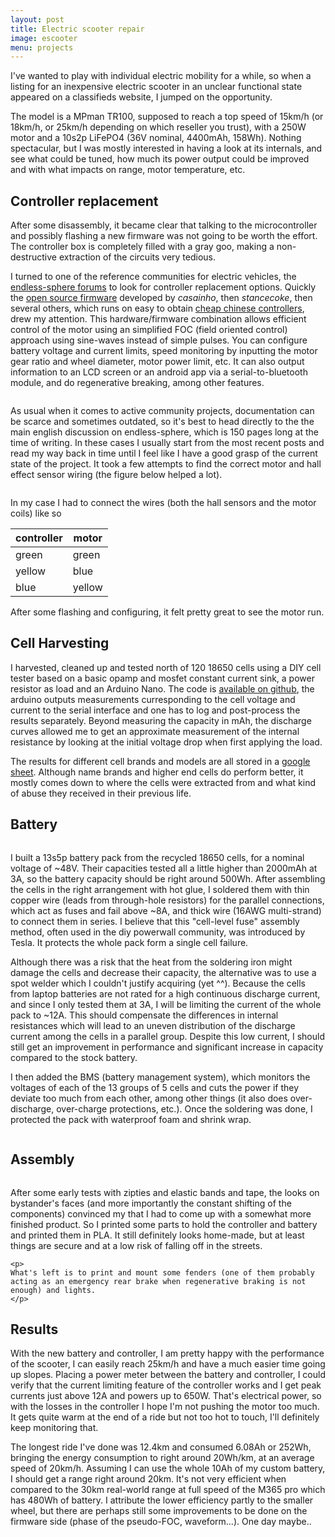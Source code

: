 ```yaml
---
layout: post
title: Electric scooter repair
image: escooter
menu: projects
---
```

<div class="well">
I've wanted to play with individual electric mobility for a while, so when a listing for an inexpensive electric scooter in an unclear functional state appeared on a classifieds website, I jumped on the opportunity. 
</div>

The model is a MPman TR100, supposed to reach a top speed of 15km/h (or 18km/h, or 25km/h depending on which reseller you trust), with a 250W motor and a 10s2p LiFePO4 (36V nominal, 4400mAh, 158Wh). Nothing spectacular, but I was mostly interested in having a look at its internals, and see what could be tuned, how much its power output could be improved and with what impacts on range, motor temperature, etc.

## Controller replacement
After some disassembly, it became clear that talking to the microcontroller and possibly flashing a new firmware was not going to be worth the effort. The controller box is completely filled with a gray goo, making a non-destructive extraction of the circuits very tedious.

I turned to one of the reference communities for electric vehicles, the [endless-sphere forums](https://endless-sphere.com/forums/) to look for controller replacement options. Quickly the [open source firmware](https://endless-sphere.com/forums/viewtopic.php?t=87870) developed by *casainho*, then *stancecoke*, then several others, which runs on easy to obtain [cheap chinese controllers](https://fr.aliexpress.com/item/32998740994.html?spm=a2g0w.12010612.8148356.1.4fc4382fVZQgSQ), drew my attention. This hardware/firmware combination allows efficient control of the motor using an simplified FOC (field oriented control) approach using sine-waves instead of simple pulses. You can configure battery voltage and current limits, speed monitoring by inputting the motor gear ratio and wheel diameter, motor power limit, etc. It can also output information to an LCD screen or an android app via a serial-to-bluetooth module, and do regenerative breaking, among other features.

<div class="row">
	<div class="col-md-8 col-md-offset-2">
		<img src="{{ site.url }}/assets/img//{{ page.image }}/controller.jpg" class="img-responsive img-rounded" alt="">
	</div>
</div>

As usual when it comes to active community projects, documentation can be scarce and sometimes outdated, so it's best to head directly to the the main english discussion on endless-sphere, which is 150 pages long at the time of writing. In these cases I usually start from the most recent posts and read my way back in time until I feel like I have a good grasp of the current state of the project. It took a few attempts to find the correct motor and hall effect sensor wiring (the figure below helped a lot).

<div class="row">
	<div class="col-md-8 col-md-offset-2">
		<p>
			<img src="{{ site.url }}/assets/img/{{ page.image }}/wiring.jpg" class="img-responsive img-rounded" alt="">
		</p>
	</div>
</div>

In my case I had to connect the wires (both the hall sensors and the motor coils) like so

| controller | motor |
| ---------- | ----- |
|   green    | green |
|   yellow   | blue  |
|   blue     | yellow|

After some flashing and configuring, it felt pretty great to see the motor run.

## Cell Harvesting
I harvested, cleaned up and tested north of 120 18650 cells using a DIY cell tester based on a basic opamp and mosfet constant current sink, a power resistor as load and an Arduino Nano. The code is [available on github](https://github.com/naimo/constantload), the arduino outputs measurements curresponding to the cell voltage and current to the serial interface and one has to log and post-process the results separately. Beyond measuring the capacity in mAh, the discharge curves allowed me to get an approximate measurement of the internal resistance by looking at the initial voltage drop when first applying the load.

The results for different cell brands and models are all stored in a [google sheet](https://docs.google.com/spreadsheets/d/1BUuQyUoInqsQT8WHOsguB41y5yMC6gDrcOBSH6oh5WA/edit?usp=sharing). Although name brands and higher end cells do perform better, it mostly comes down to where the cells were extracted from and what kind of abuse they received in their previous life.

## Battery
<div class="row">
	<div class="col-md-8 col-md-offset-2">
		<p>
			<img src="{{ site.url }}/assets/img/{{ page.image }}/battery.jpg" class="img-responsive img-rounded" alt="">
		</p>
	</div>
</div>

I built a 13s5p battery pack from the recycled 18650 cells, for a nominal voltage of ~48V. Their capacities tested all a little higher than 2000mAh at 3A, so the battery capacity should be right around 500Wh.
After assembling the cells in the right arrangement with hot glue, I soldered them with thin copper wire (leads from through-hole resistors) for the parallel connections, which act as fuses and fail above ~8A, and thick wire (16AWG multi-strand) to connect them in series. I believe that this "cell-level fuse" assembly method, often used in the diy powerwall community, was introduced by Tesla. It protects the whole pack form a single cell failure.

Although there was a risk that the heat from the soldering iron might damage the cells and decrease their capacity, the alternative was to use a spot welder which I couldn't justify acquiring (yet ^^). Because the cells from laptop batteries are not rated for a high continuous discharge current, and since I only tested them at 3A, I will be limiting the current of the whole pack to ~12A. This should compensate the differences in internal resistances which will lead to an uneven distribution of the discharge current among the cells in a parallel group. Despite this low current, I should still get an improvement in performance and significant increase in capacity compared to the stock battery.

I then added the BMS (battery management system), which monitors the voltages of each of the 13 groups of 5 cells and cuts the power if they deviate too much from each other, among other things (it also does over-discharge, over-charge protections, etc.). Once the soldering was done, I protected the pack with waterproof foam and shrink wrap.

<p>
<div class="row">
	<div class="col-md-6">
	     <img src="{{ site.url }}/assets/img//{{ page.image }}/solder.jpg" class="img-responsive img-rounded" alt="">
	</div>
	<div class="col-md-6">
	     <img src="{{ site.url }}/assets/img//{{ page.image }}/shrinkwrap.jpg" class="img-responsive img-rounded" alt="">
	</div>
</div>
</p>

## Assembly
<div class="row">
	<div class="col-md-2">
		<img src="{{ site.url }}/assets/img//{{ page.image }}/mounts.jpg" class="img-responsive img-rounded" alt="">
	</div>
	<div class="col-md-10">
	<p>
	After some early tests with zipties and elastic bands and tape, the looks on bystander's faces (and more importantly the constant shifting of the components) convinced my that I had to come up with a somewhat more finished product. So I printed some parts to hold the controller and battery and printed them in PLA. It still definitely looks home-made, but at least things are secure and at a low risk of falling off in the streets.
	</p>

	<p>
	What's left is to print and mount some fenders (one of them probably acting as an emergency rear brake when regenerative braking is not enough) and lights.
	</p>
</div>
</div>

## Results

With the new battery and controller, I am pretty happy with the performance of the scooter, I can easily reach 25km/h and have a much easier time going up slopes. Placing a power meter between the battery and controller, I could verify that the current limiting feature of the controller works and I get peak currents just above 12A and powers up to 650W. That's electrical power, so with the losses in the controller I hope I'm not pushing the motor too much. It gets quite warm at the end of a ride but not too hot to touch, I'll definitely keep monitoring that.

The longest ride I've done was 12.4km and consumed 6.08Ah or 252Wh, bringing the energy consumption to right around 20Wh/km, at an average speed of 20km/h. Assuming I can use the whole 10Ah of my custom battery, I should get a range right around 20km. It's not very efficient when compared to the 30km real-world range at full speed of the M365 pro which has 480Wh of battery. I attribute the lower efficiency partly to the smaller wheel, but there are perhaps still some improvements to be done on the firmware side (phase of the pseudo-FOC, waveform...). One day maybe..

